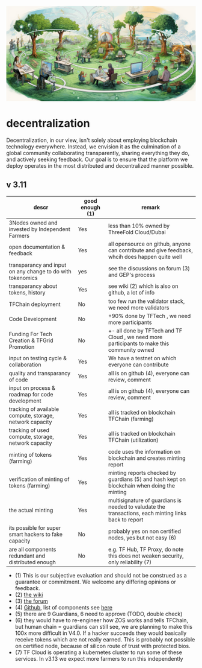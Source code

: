 
![](img/decentralization.png)

# decentralization

Decentralization, in our view, isn't solely about employing blockchain technology everywhere. Instead, we envision it as the culmination of a global community collaborating transparently, sharing everything they do, and actively seeking feedback. Our goal is to ensure that the platform we deploy operates in the most distributed and decentralized manner possible.

## v 3.11

| descr                                                      | good enough (1) | remark                                                                                                |
| ---------------------------------------------------------- | --------------- | ----------------------------------------------------------------------------------------------------- |
| 3Nodes owned and invested by Independent Farmers           | Yes             | less than 10% owned by ThreeFold Cloud/Dubai                                                          |
| open documentation & feedback                              | Yes             | all opensource on github, anyone can contribute and give feedback, whcih does happen quite well       |
| transparancy and input on any change to do with tokenomics | yes             | see the discussions on forum (3) and GEP's process                                                    |
| transparancy about tokens, history                         | Yes             | see wiki (2) which is also on github, a lot of info
| TFChain deployment                                         | No              | too few run the validator stack, we need more validators                                              |
| Code Development                                           | No              | +90% done by TFTech , we need more participants                                                       |
| Funding For Tech Creation & TFGrid Promotion               | No              | +- all done by TFTech and TF Cloud , we need more participants to make this community owned           |
| input on testing cycle & collaboration                     | Yes             | We have a testnet on which everyone can contribute                                                    |
| quality and transparancy of code                           | Yes             | all is on github (4), everyone can review, comment                                                    |
| input on process & roadmap for code development            | Yes             | all is on github (4), everyone can review, comment                                                    |
| tracking of available compute, storage, network capacity   | Yes             | all is tracked on blockchain TFChain (farming)                                                        |
| tracking of used compute, storage, network capacity        | Yes             | all is tracked on blockchain TFChain (utilization)                                                    |
| minting of tokens (farming)                                | Yes             | code uses the information on blockchain and creates minting report                                    |
| verification of minting of tokens (farming)                | Yes             | minting reports checked by guardians (5) and hash kept on blockchain when doing the minting           |
| the actual minting                                         | Yes             | multisignature of guardians is needed to valudate the transactions, each minting links back to report |
| its possible for super smart hackers to fake capacity      | No              | probably yes on non certified nodes, yes but not easy (6)                                             |
| are all components redundant and distributed enough        | No              | e.g. TF Hub, TF Proxy, do note this does not weaken security, only reliability (7)                    |


- (1) This is our subjective evaluation and should not be construed as a guarantee or commitment. We welcome any differing opinions or feedback.
- (2) [the wiki](https://library.threefold.me/info/threefold#/) 
- (3) [the forum](https://forum.threefold.io/)
- (4) [Github](https://github.com/threefoldtech), list of components see [here](https://github.com/threefoldtech/home/blob/master/wiki/components/components_overview.md)
- (5) there are 9 Guardians, 6 need to approve (TODO, double check)
- (6) they would have to re-engineer how ZOS works and tells TFChain, but human chain = guardians can still see, we are planning to make this 100x more difficult in V4.0. If a hacker succeeds they would basically receive tokens which are not really earned. This is probably not possible on certified node, because of silicon route of trust with protected bios.
- (7) TF Cloud is operating a kubernetes cluster to run some of these services. In v3.13 we expect more farmers to run this independently